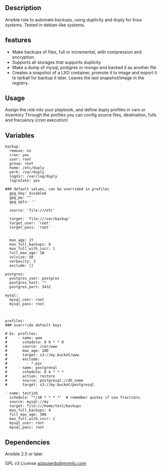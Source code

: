 ## Description

Ansible role to automate backups, using duplicity and duply for linux systems.
Tested in debian-like systems.

## features
- Make backups of files, full or incremental, with compression and encryption.
- Supports all storages that supports duplicity
- Make a dump of mysql, postgres or mongo and backed it as another file
- Creates a snapshot of a LXD container, promote it to image and export it to
tarball for backup it later. Leaves the last snapshot/image in the registry.

## Usage

Assign the role into your playbook, and define duply profiles in vars or inventory
Through the profiles you can config source files, destination, fulls and frecuency (cron execution)

## Variables

```
backup:
  remove: no
  cron: yes
  user: root
  group: root
  home: /etc/duply
  work: /var/duply
  logdir: /var/log/duply
  logrotate: yes

### default values, can be overrided in profiles
  gpg_key: disabled
  gpg_pw: ""
  gpg_opts: ''

  source: 'file:///etc'

  target: 'file:///var/backup'
  target_user: 'root'
  target_pass: 'root'


  max_age: 1Y
  max_full_backups: 8
  max_full_with_incr: 1
  full_max_age: 1W
  volsize: 50
  verbosity: 3
  exclude: []

postgres:
  postgres_user: postgres
  postgres_host: ""
  postgres_port: 5432

mysql:
  mysql_user: root
  mysql_pass: root



profiles:
### overrride default keys

# Ex. profiles:
#     - name: www
#       schedule: 0 0 * * 0
#       source: /var/www
#       max_age: 10D
#       target: s3://my.bucket/www
#       exclude:
#         - *.pyc
#     - name: postgresql
#       schedule: 0 4 * * *
#       action: restore
#       source: postgresql://db_name
#       target: s3://my.bucket/postgresql

- name: testjob
  schedule: "*/10 * * * *"  # remember quotes if use fractions.
  source: mysql://my
  target: file:///home/test/backups
  max_full_backups: 4
  full_max_age: 30m
  max_full_with_incr: 1
  mysql_user: root
  mysql_pass: root
```
## Dependencies

Ansible 2.5 or later

GPL v3 License
aizquierdo@mrmilu.com
